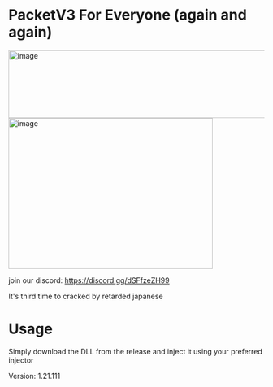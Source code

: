# PacketV3 For Everyone (again and again)

<img width="506" height="133" alt="image" src="https://github.com/user-attachments/assets/ace1147d-ee16-4f00-a5d2-48ab86459151" />

<img width="402" height="297" alt="image" src="https://github.com/user-attachments/assets/21eb32f6-5306-47ec-97cb-285fd0673489" />

join our discord: https://discord.gg/dSFfzeZH99

It's third time to cracked by retarded japanese

# Usage

Simply download the DLL from the release and inject it using your preferred injector

Version: 1.21.111

